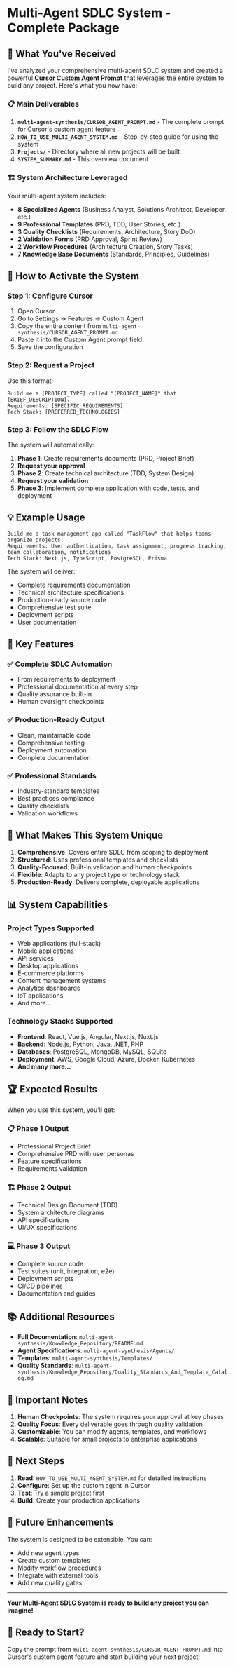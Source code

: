 # Multi-Agent SDLC System - Complete Package

## 🎯 What You've Received

I've analyzed your comprehensive multi-agent SDLC system and created a powerful **Cursor Custom Agent Prompt** that leverages the entire system to build any project. Here's what you now have:

### 📋 Main Deliverables

1. **`multi-agent-synthesis/CURSOR_AGENT_PROMPT.md`** - The complete prompt for Cursor's custom agent feature
2. **`HOW_TO_USE_MULTI_AGENT_SYSTEM.md`** - Step-by-step guide for using the system
3. **`Projects/`** - Directory where all new projects will be built
4. **`SYSTEM_SUMMARY.md`** - This overview document

### 🏗️ System Architecture Leveraged

Your multi-agent system includes:
- **8 Specialized Agents** (Business Analyst, Solutions Architect, Developer, etc.)
- **9 Professional Templates** (PRD, TDD, User Stories, etc.)
- **3 Quality Checklists** (Requirements, Architecture, Story DoD)
- **2 Validation Forms** (PRD Approval, Sprint Review)
- **2 Workflow Procedures** (Architecture Creation, Story Tasks)
- **7 Knowledge Base Documents** (Standards, Principles, Guidelines)

## 🚀 How to Activate the System

### Step 1: Configure Cursor
1. Open Cursor
2. Go to Settings → Features → Custom Agent
3. Copy the entire content from `multi-agent-synthesis/CURSOR_AGENT_PROMPT.md`
4. Paste it into the Custom Agent prompt field
5. Save the configuration

### Step 2: Request a Project
Use this format:
```
Build me a [PROJECT_TYPE] called "[PROJECT_NAME]" that [BRIEF_DESCRIPTION].
Requirements: [SPECIFIC_REQUIREMENTS]
Tech Stack: [PREFERRED_TECHNOLOGIES]
```

### Step 3: Follow the SDLC Flow
The system will automatically:
1. **Phase 1**: Create requirements documents (PRD, Project Brief)
2. **Request your approval**
3. **Phase 2**: Create technical architecture (TDD, System Design)
4. **Request your validation**
5. **Phase 3**: Implement complete application with code, tests, and deployment

## 💡 Example Usage

```
Build me a task management app called "TaskFlow" that helps teams organize projects.
Requirements: User authentication, task assignment, progress tracking, team collaboration, notifications
Tech Stack: Next.js, TypeScript, PostgreSQL, Prisma
```

The system will deliver:
- Complete requirements documentation
- Technical architecture specifications
- Production-ready source code
- Comprehensive test suite
- Deployment scripts
- User documentation

## 🎨 Key Features

### ✅ Complete SDLC Automation
- From requirements to deployment
- Professional documentation at every step
- Quality assurance built-in
- Human oversight checkpoints

### ✅ Production-Ready Output
- Clean, maintainable code
- Comprehensive testing
- Deployment automation
- Complete documentation

### ✅ Professional Standards
- Industry-standard templates
- Best practices compliance
- Quality checklists
- Validation workflows

## 🔧 What Makes This System Unique

1. **Comprehensive**: Covers entire SDLC from scoping to deployment
2. **Structured**: Uses professional templates and checklists
3. **Quality-Focused**: Built-in validation and human checkpoints
4. **Flexible**: Adapts to any project type or technology stack
5. **Production-Ready**: Delivers complete, deployable applications

## 📊 System Capabilities

### Project Types Supported
- Web applications (full-stack)
- Mobile applications
- API services
- Desktop applications
- E-commerce platforms
- Content management systems
- Analytics dashboards
- IoT applications
- And more...

### Technology Stacks Supported
- **Frontend**: React, Vue.js, Angular, Next.js, Nuxt.js
- **Backend**: Node.js, Python, Java, .NET, PHP
- **Databases**: PostgreSQL, MongoDB, MySQL, SQLite
- **Deployment**: AWS, Google Cloud, Azure, Docker, Kubernetes
- **And many more...**

## 🏆 Expected Results

When you use this system, you'll get:

### 📋 Phase 1 Output
- Professional Project Brief
- Comprehensive PRD with user personas
- Feature specifications
- Requirements validation

### 🏗️ Phase 2 Output
- Technical Design Document (TDD)
- System architecture diagrams
- API specifications
- UI/UX specifications

### 💻 Phase 3 Output
- Complete source code
- Test suites (unit, integration, e2e)
- Deployment scripts
- CI/CD pipelines
- Documentation and guides

## 📚 Additional Resources

- **Full Documentation**: `multi-agent-synthesis/Knowledge_Repository/README.md`
- **Agent Specifications**: `multi-agent-synthesis/Agents/`
- **Templates**: `multi-agent-synthesis/Templates/`
- **Quality Standards**: `multi-agent-synthesis/Knowledge_Repository/Quality_Standards_And_Template_Catalog.md`

## 🚨 Important Notes

1. **Human Checkpoints**: The system requires your approval at key phases
2. **Quality Focus**: Every deliverable goes through quality validation
3. **Customizable**: You can modify agents, templates, and workflows
4. **Scalable**: Suitable for small projects to enterprise applications

## 🎯 Next Steps

1. **Read**: `HOW_TO_USE_MULTI_AGENT_SYSTEM.md` for detailed instructions
2. **Configure**: Set up the custom agent in Cursor
3. **Test**: Try a simple project first
4. **Build**: Create your production applications

## 🔮 Future Enhancements

The system is designed to be extensible. You can:
- Add new agent types
- Create custom templates
- Modify workflow procedures
- Integrate with external tools
- Add new quality gates

---

**Your Multi-Agent SDLC System is ready to build any project you can imagine!**

## 🎉 Ready to Start?

Copy the prompt from `multi-agent-synthesis/CURSOR_AGENT_PROMPT.md` into Cursor's custom agent feature and start building your next project! 
